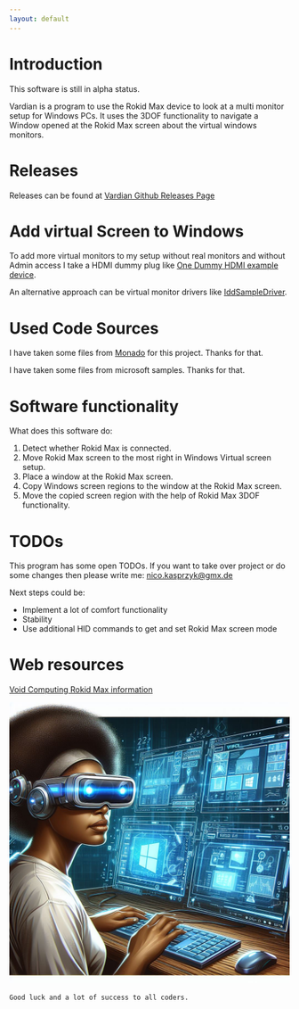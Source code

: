 ```yaml
---
layout: default
---
```


# Introduction

This software is still in alpha status.

Vardian is a program to use the Rokid Max device to look at a multi monitor setup 
for Windows PCs. It uses the 3DOF functionality to navigate
a Window opened at the Rokid Max screen about the virtual windows
monitors.

# Releases

Releases can be found at [Vardian Github Releases Page](https://github.com/github-nico-code/Vardian/releases)

# Add virtual Screen to Windows

To add more virtual monitors to my setup without real monitors and
without Admin access I take a HDMI dummy plug like 
[One Dummy HDMI example device](https://www.amazon.de/dp/B07YMTKJCR?ref=ppx_yo2ov_dt_b_product_details&amp;th=1).

An alternative approach can be virtual monitor drivers like
[IddSampleDriver](https://github.com/roshkins/IddSampleDriver).

# Used Code Sources

I have taken some files from [Monado](https://monado.pages.freedesktop.org/monado/index.html)
for this project. Thanks for that.

I have taken some files from microsoft samples. Thanks for that.

# Software functionality

What does this software do:
1. Detect whether Rokid Max is connected.
1. Move Rokid Max screen to the most right in Windows Virtual screen
   setup.
1. Place a window at the Rokid Max screen.
1. Copy Windows screen regions to the window at the Rokid Max screen.
1. Move the copied screen region with the help of Rokid Max 3DOF
        functionality.

# TODOs

This program has some open TODOs. If you want to take over project or do
      some changes then please write me: nico.kasprzyk@gmx.de

Next steps could be:
* Implement a lot of comfort functionality
* Stability
* Use additional HID commands to get and set Rokid Max screen mode

# Web resources

[Void Computing Rokid Max information](https://voidcomputing.hu/blog/good-bad-ugly/#the-rokid-air-mcu-protocol)

![VARDIAN in action ;)](ar_glasses.jpeg)

```
Good luck and a lot of success to all coders.
```
